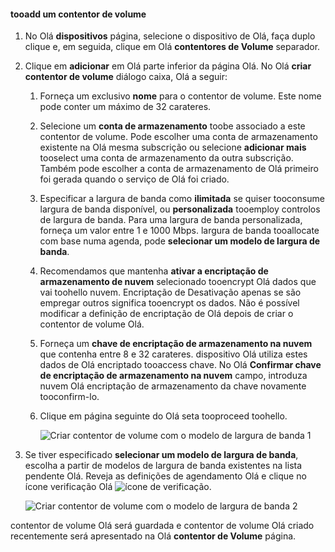 <!--author=SharS last changed: 1/7/2016-->

#### <a name="tooadd-a-volume-container"></a>tooadd um contentor de volume
1. No Olá **dispositivos** página, selecione o dispositivo de Olá, faça duplo clique e, em seguida, clique em Olá **contentores de Volume** separador.
2. Clique em **adicionar** em Olá parte inferior da página Olá. No Olá **criar contentor de volume** diálogo caixa, Olá a seguir:
   
   1. Forneça um exclusivo **nome** para o contentor de volume. Este nome pode conter um máximo de 32 carateres.
   2. Selecione um **conta de armazenamento** toobe associado a este contentor de volume. Pode escolher uma conta de armazenamento existente na Olá mesma subscrição ou selecione **adicionar mais** tooselect uma conta de armazenamento da outra subscrição. Também pode escolher a conta de armazenamento de Olá primeiro foi gerada quando o serviço de Olá foi criado.
   3. Especificar a largura de banda como **ilimitada** se quiser tooconsume largura de banda disponível, ou **personalizada** tooemploy controlos de largura de banda. Para uma largura de banda personalizada, forneça um valor entre 1 e 1000 Mbps. largura de banda tooallocate com base numa agenda, pode **selecionar um modelo de largura de banda**.
   4. Recomendamos que mantenha **ativar a encriptação de armazenamento de nuvem** selecionado tooencrypt Olá dados que vai toohello nuvem. Encriptação de Desativação apenas se são empregar outros significa tooencrypt os dados. Não é possível modificar a definição de encriptação de Olá depois de criar o contentor de volume Olá.
   5. Forneça um **chave de encriptação de armazenamento na nuvem** que contenha entre 8 e 32 carateres. dispositivo Olá utiliza estes dados de Olá encriptado tooaccess chave. No Olá **Confirmar chave de encriptação de armazenamento na nuvem** campo, introduza nuvem Olá encriptação de armazenamento da chave novamente tooconfirm-lo. 
   6. Clique em página seguinte do Olá seta tooproceed toohello.
      
      ![Criar contentor de volume com o modelo de largura de banda 1](./media/storsimple-add-volume-container/HCS_CreateVCBT1-include.png) 
3. Se tiver especificado **selecionar um modelo de largura de banda**, escolha a partir de modelos de largura de banda existentes na lista pendente Olá. Reveja as definições de agendamento Olá e clique no ícone verificação Olá ![ícone de verificação](./media/storsimple-configure-new-storage-account/HCS_CheckIcon-include.png).
   
    ![Criar contentor de volume com o modelo de largura de banda 2](./media/storsimple-add-volume-container/HCS_CreateVCBT2-include.png) 

contentor de volume Olá será guardada e contentor de volume Olá criado recentemente será apresentado na Olá **contentor de Volume** página.

